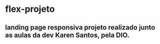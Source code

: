 # flex-projeto

## landing page responsiva projeto realizado junto as aulas da dev Karen Santos, pela DIO.
